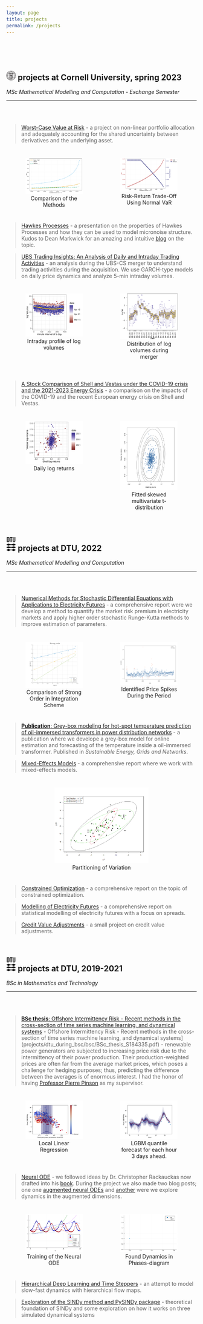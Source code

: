 ```yaml
---
layout: page
title: projects
permalink: /projects
---
```




<br/><br/><br/>

## <img src="projects/render_files/cornell_logo.png" alt="image" width="5%" height="auto"> projects at Cornell University, spring 2023

*MSc Mathematical Modelling and Computation - Exchange Semester*

---
<br/><br/>


> [Worst-Case Value at Risk](projects/cornell/worst-case_value_at_risk/ORIE5370___Project.pdf) - a project on non-linear portfolio allocation and adequately accounting for the shared uncertainty between derivatives and the underlying asset. 

<div style="display: flex;">
    <figure style="flex: 1; padding: 10px; text-align: center;">
        <img src="projects/cornell/worst-case_value_at_risk/comparison_3_methods.png" style="max-width: 100%; max-height: 300px;">
        <figcaption>Comparison of the Methods</figcaption>
    </figure>
    <figure style="flex: 1; padding: 10px; text-align: center;">
        <img src="projects/cornell/worst-case_value_at_risk/performance_metrics_norm.png" style="max-width: 100%; max-height: 300px;">
        <figcaption>Risk-Return Trade-Off Using Normal VaR</figcaption>
    </figure>
</div>





> [Hawkes Processes](projects/cornell/slides_hawkess_processes.pdf) - a presentation on the properties of Hawkes Processes and how they can be used to model micronoise structure. Kudos to Dean Markwick for an amazing and intuitive [blog](https://dm13450.github.io/2022/05/11/modelling-microstructure-noise-using-hawkes-processes.html) on the topic.


> [UBS Trading Insights: An Analysis of Daily and Intraday Trading Activities](projects/cornell/fin_stat_projects/ORIE5640_project_2.pdf) - an analysis during the UBS-CS merger to understand trading activities during the acquisition. We use GARCH-type models on daily price dynamics and analyze 5-min intraday volumes.
<div style="display: flex;">
    <figure style="flex: 1; padding: 10px; text-align: center;">
        <img src="projects/cornell/fin_stat_projects/min5_vs_log_volume.png" style="max-width: 100%; max-height: 300px;">
        <figcaption>Intraday profile of log volumes</figcaption>
    </figure>
    <figure style="flex: 1; padding: 10px; text-align: center;">
        <img src="projects/cornell/fin_stat_projects/mean_variance_before.png" style="max-width: 100%; max-height: 300px;">
        <figcaption>Distribution of log volumes during merger</figcaption>
    </figure>
</div>


<br/>



> [A Stock Comparison of Shell and Vestas under the COVID-19 crisis and the 2021-2023 Energy Crisis](projects/cornell/fin_stat_projects/ORIE5640___Project_1.pdf) - a comparison on the impacts of the COVID-19 and the recent European energy crisis on Shell and Vestas. 

<div style="display: flex;">
    <figure style="flex: 1; padding: 10px; text-align: center;">
        <img src="projects/cornell/fin_stat_projects/log_ret_vs_log_ret.png" style="max-width: 100%; max-height: 300px;">
        <figcaption>Daily log returns</figcaption>
    </figure>
    <figure style="flex: 1; padding: 10px; text-align: center;">
        <img src="projects/cornell/fin_stat_projects/multi_var_t_energy.png" style="max-width: 100%; max-height: 300px;">
        <figcaption>Fitted skewed multivariate t-distribution</figcaption>
    </figure>
</div>


<br/>


## <img src="projects/render_files/DTU_logo_black.png" alt="image" width="5%" height="auto">  projects at DTU, 2022 


*MSc Mathematical Modelling and Computation*

---

<br/><br/>

> [Numerical Methods for Stochastic Differential Equations with Applications to Electricity Futures](projects/dtu_during_msc/numerical_methods_for_diff_eq/Numerical_Methods_for_Stochastic_Differential_Equations_and_Levy_Processes.pdf) - a comprehensive report were we develop a method to quantify the market risk premium in electricity markets and apply higher order stochastic Runge-Kutta methods to improve estimation of
parameters. 

<div style="display: flex;">
    <figure style="flex: 1; padding: 10px; text-align: center;">
        <img src="projects/dtu_during_msc/numerical_methods_for_diff_eq/error_plot.png" style="max-width: 100%; max-height: 300px;">
        <figcaption>Comparison of Strong Order in Integration Scheme</figcaption>
    </figure>
    <figure style="flex: 1; padding: 10px; text-align: center;">
        <img src="projects/dtu_during_msc/numerical_methods_for_diff_eq/short_lm_log_spikes_identified.png" style="max-width: 100%; max-height: 300px;">
        <figcaption>Identified Price Spikes During the Period</figcaption>
    </figure>
</div>




> [**Publication**: Grey-box modeling for hot-spot temperature prediction of oil-immersed transformers in power distribution networks](https://www.sciencedirect.com/science/article/pii/S2352467723000565?via%3Dihub) - a publication where we develope a grey-box model for online estimation and forecasting of the temperature inside a oil-immersed transformer. Published in *Sustainable Energy, Grids and Networks*.



> [Mixed-Effects Models](projects/dtu_during_msc/02424/02424___Assignment_3.pdf) - a comprehensive report where we work with mixed-effects models.

<div style="display: flex; justify-content: center;">
    <figure style="flex: 1; padding: 10px; text-align: center;">
        <img src="projects/dtu_during_msc/02424/variations.png" style="max-width: 100%; max-height: 200px;">
        <figcaption>Partitioning of Variation</figcaption>
    </figure>
</div>
 

> [Constrained Optimization](projects/dtu_during_msc/exam_constrained_optimization.pdf) - a comprehensive report on the topic of constrained optimization.

> [Modelling of Electricity Futures](projects/dtu_during_msc/Modelling_Electricity_Futures.pdf) - a comprehensive report on statistical modelling of electricity futures with a focus on spreads.

> [Credit Value Adjustments](projects/dtu_during_msc/Assignment_2.pdf) - a small project on credit value adjustments.

<br/>

## <img src="projects/render_files/DTU_logo_black.png" alt="image" width="5%" height="auto">  projects at DTU, 2019-2021

*BSc in Mathematics and Technology*

---

<br/><br/>

> [**BSc thesis**: Offshore Intermittency Risk - Recent methods in the cross-section of time series machine learning, and dynamical systems](projects/dtu_during_bsc/bsc/BSc_thesis_S184335.pdf) - Offshore Intermittency Risk - Recent methods in the cross-section of time series machine learning, and dynamical systems](projects/dtu_during_bsc/bsc/BSc_thesis_S184335.pdf) - renewable power generators are subjected to increasing price risk due to the intermittency of their power production. Their production-weighted prices are often far from the average market prices, which poses a challenge for hedging purposes; thus, predicting the difference between the averages is of enormous interest. I had the honor of having [Professor Pierre Pinson](http://pierrepinson.com) as my supervisor.

<div style="display: flex;">
    <figure style="flex: 1; padding: 10px; text-align: center;">
        <img src="projects/dtu_during_bsc/bsc/intuitionHour6.png" style="max-width: 100%; max-height: 300px;">
        <figcaption>Local Linear Regression</figcaption>
    </figure>
    <figure style="flex: 1; padding: 10px; text-align: center;">
        <img src="projects/dtu_during_bsc/bsc/LGBMBetterParam20-04-01.png" style="max-width: 100%; max-height: 300px;">
        <figcaption>LGBM quantile forecast for each hour 3 days ahead.</figcaption>
    </figure>
</div>


> [Neural ODE](projects/dtu_during_bsc/neural_ode/report_neural_ode.pdf) - we followed ideas by Dr. Christopher Rackauckas now drafted into his [book](https://book.sciml.ai). During the project we also made two blog posts; one one [augmented neural ODEs](https://nicolajhmnielsen.github.io/SciML_DTU/ANODE/HTML/Augmented) and [another](https://nicolajhmnielsen.github.io/SciML_DTU/ANODE/HTML/Hidden_bears) were we explore dynamics in the augmented dimensions.

<div style="display: flex;">
    <figure style="flex: 1; padding: 10px; text-align: center;">
        <img src="https://raw.githubusercontent.com/NicolajHMNielsen/SciML_DTU/main/ANODE/Figures/lotka-volterra_aug_3dim.gif" style="max-width: 100%; max-height: 300px;">
        <figcaption>Training of the Neural ODE</figcaption>
    </figure>
    <figure style="flex: 1; padding: 10px; text-align: center;">
        <img src="https://raw.githubusercontent.com/NicolajHMNielsen/SciML_DTU/main/ANODE/Figures/Bears/phase_dyn.gif" style="max-width: 100%; max-height: 300px;">
        <figcaption>Found Dynamics in Phases-diagram</figcaption>
    </figure>
</div>



> [Hierarchical Deep Learning and Time Steppers](https://nicolajhmnielsen.github.io/SciML_DTU/HiTS_and_SINDy/HiTS/hierarchical_deep_learning_time_steppers) - an attempt to model slow-fast dynamics with hierarchical flow maps.



> [Exploration of the SINDy method and PySINDy package](https://nicolajhmnielsen.github.io/SciML_DTU/HiTS_and_SINDy/HiTS/Explore_SINDy) - theoretical foundation of SINDy and some exploration on how it works on three simulated dynamical systems